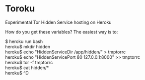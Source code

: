 # Toroku
Experimental Tor Hidden Service hosting on Heroku

How do you get these variables?
The easiest way is to:<br>

<span>
$ heroku run bash<br>
heroku$ mkdir hidden<br>
heroku$ echo "HiddenServiceDir /app/hidden/" > tmptorrc<br>
heroku$ echo "HiddenServicePort 80 127.0.0.1:8000" >> tmptorrc<br>
heroku$ tor -f tmptorrc<br>
heroku$ cat hidden/*<br>
heroku$ ^D<br>
</span>
